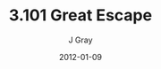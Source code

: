 ---
title: '3.101 Great Escape'
alt: 'Mysteries of the Arcana'
date: '2012-01-09'
author: 'J Gray'
artist: 'Gennifer'
chapter: '3 Two by Two'
filler: false
---